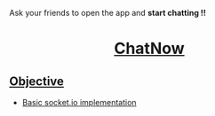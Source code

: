 
Ask your friends to open the app and <b>start chatting !!</b>

<h1 align="center"><a href="https://chat-noww.herokuapp.com/">ChatNow</h1>

 ## Objective
- Basic socket.io implementation
